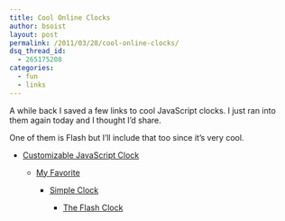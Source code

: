 ```yaml
---
title: Cool Online Clocks
author: bsoist
layout: post
permalink: /2011/03/28/cool-online-clocks/
dsq_thread_id:
  - 265175208
categories:
  - fun
  - links
---
```

A while back I saved a few links to cool JavaScript clocks. I just ran into them again today and I thought I&#8217;d share.

One of them is Flash but I&#8217;ll include that too since it&#8217;s very cool.

  * [Customizable JavaScript Clock][1] 
    
      * [My Favorite][2] 
        
          * [Simple Clock][3] 
            
              * [The Flash Clock][4]

 [1]: http://randomibis.com/coolclock/
 [2]: http://toki-woki.net/p/scroll-clock/
 [3]: http://military.onlineclock.net/
 [4]: http://www.leogeo.com/28_timebeat.htm
